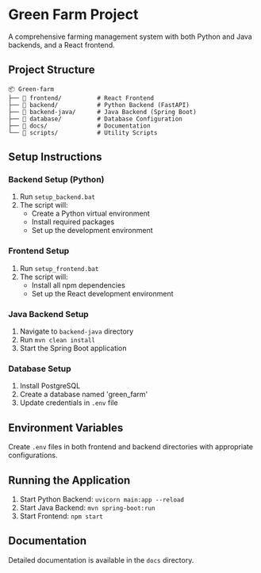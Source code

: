 # Green Farm Project

A comprehensive farming management system with both Python and Java backends, and a React frontend.

## Project Structure
```
📦 Green-farm
├── 📂 frontend/          # React Frontend
├── 📂 backend/           # Python Backend (FastAPI)
├── 📂 backend-java/      # Java Backend (Spring Boot)
├── 📂 database/          # Database Configuration
├── 📂 docs/              # Documentation
└── 📂 scripts/           # Utility Scripts
```

## Setup Instructions

### Backend Setup (Python)
1. Run `setup_backend.bat`
2. The script will:
   - Create a Python virtual environment
   - Install required packages
   - Set up the development environment

### Frontend Setup
1. Run `setup_frontend.bat`
2. The script will:
   - Install all npm dependencies
   - Set up the React development environment

### Java Backend Setup
1. Navigate to `backend-java` directory
2. Run `mvn clean install`
3. Start the Spring Boot application

### Database Setup
1. Install PostgreSQL
2. Create a database named 'green_farm'
3. Update credentials in `.env` file

## Environment Variables
Create `.env` files in both frontend and backend directories with appropriate configurations.

## Running the Application
1. Start Python Backend: `uvicorn main:app --reload`
2. Start Java Backend: `mvn spring-boot:run`
3. Start Frontend: `npm start`

## Documentation
Detailed documentation is available in the `docs` directory.
